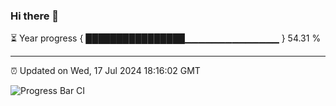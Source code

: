 ### Hi there 👋

⏳ Year progress { ████████████████▁▁▁▁▁▁▁▁▁▁▁▁▁▁ } 54.31 %

---

⏰ Updated on Wed, 17 Jul 2024 18:16:02 GMT

![Progress Bar CI](https://github.com/liununu/liununu/workflows/Progress%20Bar%20CI/badge.svg)
